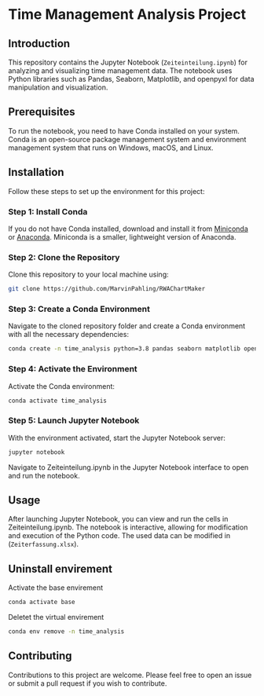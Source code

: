 # Time Management Analysis Project

## Introduction

This repository contains the Jupyter Notebook (`Zeiteinteilung.ipynb`) for analyzing and visualizing time management data. The notebook uses Python libraries such as Pandas, Seaborn, Matplotlib, and openpyxl for data manipulation and visualization.

## Prerequisites

To run the notebook, you need to have Conda installed on your system. Conda is an open-source package management system and environment management system that runs on Windows, macOS, and Linux.

## Installation

Follow these steps to set up the environment for this project:

### Step 1: Install Conda

If you do not have Conda installed, download and install it from [Miniconda](https://docs.conda.io/en/latest/miniconda.html) or [Anaconda](https://www.anaconda.com/products/individual). Miniconda is a smaller, lightweight version of Anaconda.

### Step 2: Clone the Repository

Clone this repository to your local machine using:

```bash
git clone https://github.com/MarvinPahling/RWAChartMaker
```
### Step 3: Create a Conda Environment
Navigate to the cloned repository folder and create a Conda environment with all the necessary dependencies:

```bash
conda create -n time_analysis python=3.8 pandas seaborn matplotlib openpyxl jupyter
```

### Step 4: Activate the Environment
Activate the Conda environment:

```bash
conda activate time_analysis
```

### Step 5: Launch Jupyter Notebook
With the environment activated, start the Jupyter Notebook server:

```bash
jupyter notebook
```
Navigate to Zeiteinteilung.ipynb in the Jupyter Notebook interface to open and run the notebook.

## Usage

After launching Jupyter Notebook, you can view and run the cells in Zeiteinteilung.ipynb. The notebook is interactive, allowing for modification and execution of the Python code. The used data can be modified in (`Zeiterfassung.xlsx`).

## Uninstall envirement
Activate the base envirement
```bash
conda activate base
```

Deletet the virtual envirement
```bash
conda env remove -n time_analysis
```


## Contributing

Contributions to this project are welcome. Please feel free to open an issue or submit a pull request if you wish to contribute.


